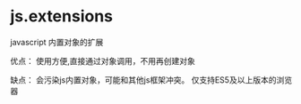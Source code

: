 # js.extensions
javascript 内置对象的扩展

优点：
使用方便,直接通过对象调用，不用再创建对象

缺点：
会污染js内置对象，可能和其他js框架冲突。
仅支持ES5及以上版本的浏览器
